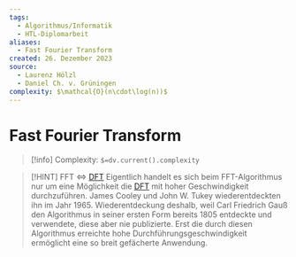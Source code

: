 ```yaml
---
tags:
  - Algorithmus/Informatik
  - HTL-Diplomarbeit
aliases:
  - Fast Fourier Transform
created: 26. Dezember 2023
source:
  - Laurenz Hölzl
  - Daniel Ch. v. Grüningen
complexity: $\mathcal{O}(n\cdot\log(n))$
---
```


# Fast Fourier Transform

> [!info] Complexity: `$=dv.current().complexity`

> [!HINT] FFT <=> [DFT](DFT.md)
> Eigentlich handelt es sich beim FFT-Algorithmus nur um eine Möglichkeit die [DFT](DFT.md) mit hoher Geschwindigkeit durchzuführen. James Cooley und John W. Tukey wiederentdeckten ihn im Jahr 1965.
> Wiederentdeckung deshalb, weil Carl Friedrich Gauß den Algorithmus in seiner ersten Form bereits 1805 entdeckte und verwendete, diese aber nie publizierte.
> Erst die durch diesen Algorithmus erreichte hohe Durchführungsgeschwindigkeit ermöglicht eine so breit gefächerte Anwendung.
